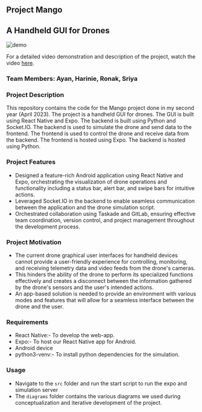 ## Project Mango
## A Handheld GUI for Drones

<!-- gif or video here -->
![demo](./demo.gif)

For a detailed video demonstration and description of the project, watch the video [here](https://drive.google.com/drive/folders/1T-JsResGXFuUhvOtyRJoFfUNONe0rmqz?usp=drive_link).

### Team Members: Ayan, Harinie, Ronak, Sriya


### Project Description
This repository contains the code for the Mango project done in my second year (April 2023). The project is a handheld GUI for drones. The GUI is built using React Native and Expo. The backend is built using Python and Socket.IO. The backend is used to simulate the drone and send data to the frontend. The frontend is used to control the drone and receive data from the backend. The frontend is hosted using Expo. The backend is hosted using Python.


### Project Features
- Designed a feature-rich Android application using React Native and Expo, orchestrating the visualization of drone
operations and functionality including a status bar, alert bar, and swipe bars for intuitive actions.
- Leveraged Socket.IO in the backend to enable seamless communication between the application and the drone
simulation script.
- Orchestrated collaboration using Taskade and GitLab, ensuring effective team coordination, version control, and
project management throughout the development process.

### Project Motivation
- The current drone graphical user interfaces for handheld devices cannot provide a user-friendly experience for controlling, monitoring, and receiving telemetry data and video feeds from the drone's cameras.
- This hinders the ability of the drone to perform its specialized functions effectively and creates a disconnect between the information gathered by the drone's sensors and the user's intended actions.
- An app-based solution is needed to provide an environment with various modes and features that will allow for a seamless interface between the drone and the user.

### Requirements

- React Native:- To develop the web-app. 
- Expo:- To host our React Native app for Android.
- Android device
- python3-venv:- To install python dependencies for the simulation.

### Usage
- Navigate to the `src` folder and run the start script to run the expo and simulation server 
- The `diagrams` folder contains the various diagrams we used during conceptualization and iterative development of the project.
